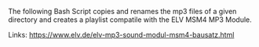 

The following Bash Script copies and renames the mp3 files of a given directory
and creates a  playlist compatile with the ELV MSM4 MP3 Module.


Links:
https://www.elv.de/elv-mp3-sound-modul-msm4-bausatz.html
